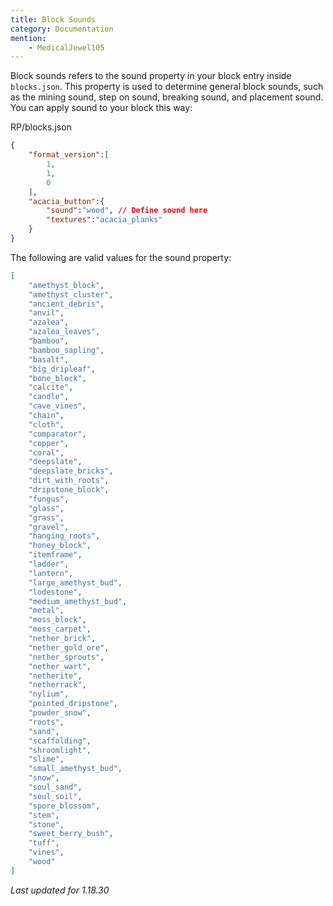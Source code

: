 ```yaml
---
title: Block Sounds
category: Documentation
mention:
    - MedicalJewel105
---
```


Block sounds refers to the sound property in your block entry inside `blocks.json`.
This property is used to determine general block sounds, such as the mining sound, step on sound, breaking sound, and placement sound. You can apply sound to your block this way:

<CodeHeader>RP/blocks.json</CodeHeader>

```json
{
    "format_version":[
        1,
        1,
        0
    ],
    "acacia_button":{
        "sound":"wood", // Define sound here
        "textures":"acacia_planks"
    }
}
```

The following are valid values for the sound property:

<!-- page_dumper_start -->
```json
[
    "amethyst_block",
    "amethyst_cluster",
    "ancient_debris",
    "anvil",
    "azalea",
    "azalea_leaves",
    "bamboo",
    "bamboo_sapling",
    "basalt",
    "big_dripleaf",
    "bone_block",
    "calcite",
    "candle",
    "cave_vines",
    "chain",
    "cloth",
    "comparator",
    "copper",
    "coral",
    "deepslate",
    "deepslate_bricks",
    "dirt_with_roots",
    "dripstone_block",
    "fungus",
    "glass",
    "grass",
    "gravel",
    "hanging_roots",
    "honey_block",
    "itemframe",
    "ladder",
    "lantern",
    "large_amethyst_bud",
    "lodestone",
    "medium_amethyst_bud",
    "metal",
    "moss_block",
    "moss_carpet",
    "nether_brick",
    "nether_gold_ore",
    "nether_sprouts",
    "nether_wart",
    "netherite",
    "netherrack",
    "nylium",
    "pointed_dripstone",
    "powder_snow",
    "roots",
    "sand",
    "scaffolding",
    "shroomlight",
    "slime",
    "small_amethyst_bud",
    "snow",
    "soul_sand",
    "soul_soil",
    "spore_blossom",
    "stem",
    "stone",
    "sweet_berry_bush",
    "tuff",
    "vines",
    "wood"
]
```
*Last updated for 1.18.30*
<!-- page_dumper_end -->
